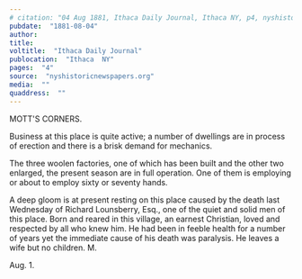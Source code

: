 ```yaml
---
# citation: "04 Aug 1881, Ithaca Daily Journal, Ithaca NY, p4, nyshistoricnewspapers.org."
pubdate:  "1881-08-04"
author: 
title: 
voltitle:  "Ithaca Daily Journal"
publocation:  "Ithaca  NY"
pages:  "4"
source:  "nyshistoricnewspapers.org"
media:  ""
quaddress:  ""
---
```

MOTT'S CORNERS. 

Business at this place is quite active; a number of dwellings are in process of erection and there is a brisk demand for mechanics. 

The three woolen factories, one of which has been built and the other two enlarged, the present season are in full operation. One of them is employing or about to employ sixty or seventy hands. 

A deep gloom is at present resting on this place caused by the death last Wednesday of Richard Lounsberry, Esq., one of the quiet and solid men of this place. Born and reared in this village, an earnest Christian, loved and respected by all who knew him. He had been in feeble health for a number of years yet the immediate cause of his death was paralysis. He leaves a wife but no children. M. 

Aug. 1.

